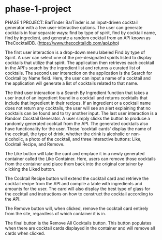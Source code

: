 # phase-1-project
PHASE 1 PROJECT: BarTinder
BarTinder is an input-driven cocktail generator with a few user-interactive options. The user can generate cocktails in four separate ways: find by type of spirit, find by cocktail name, find by ingredient, and generate a random cocktail from an API known as TheCocktailDB. (https://www.thecocktaildb.com/api.php)

The first user interaction is a drop-down menu labeled Find by type of Spirit. A user can select one of the pre-designated spirits listed to display cocktails that utilize that spirit. The application then retrieves each cocktail in the API's search by the ingredient list and returns a curated list of cocktails.
The second user interaction on the application is the Search for Cocktail by Name field. Here, the user can input a name of a cocktail and the application will generate a list of cocktails related to that name.

The third user interaction is a Search By Ingredient function that takes a user input of an ingredient found in a cocktail and returns cocktails that include that ingredient in their recipes.
If an ingredient or a cocktail name does not return any cocktails, the user will see an alert explaining that no cocktails can be found and to try another input.
The last user interaction is a Random Cocktail Generator. A user simply clicks the button to produce a randomly generated cocktail from the API.
The generated cocktails also have functionality for the user. These 'cocktail cards' display the name of the cocktail, the type of drink, whether the drink is alcoholic or non-alcoholic, a photo of the cocktail, and three interactive buttons: Like, Cocktail Recipe, and Remove.

The Like button will take the card and emplace it in a newly generated container called the Like Container. Here, users can remove those cocktails from the container and place them back into the original container by clicking the Liked button.

The Cocktail Recipe button will extend the cocktail card and retrieve the cocktail recipe from the API and compile a table with ingredients and amounts for the user. The card will also display the best type of glass for the cocktail and instructions on how to construct the cocktail according to the API.

The Remove button will, when clicked, remove the cocktail card entirely from the site, regardless of which container it is in.

The final button is the Remove All Cocktails button. This button populates when there are cocktail cards displayed in the container and will remove all cards when clicked.
